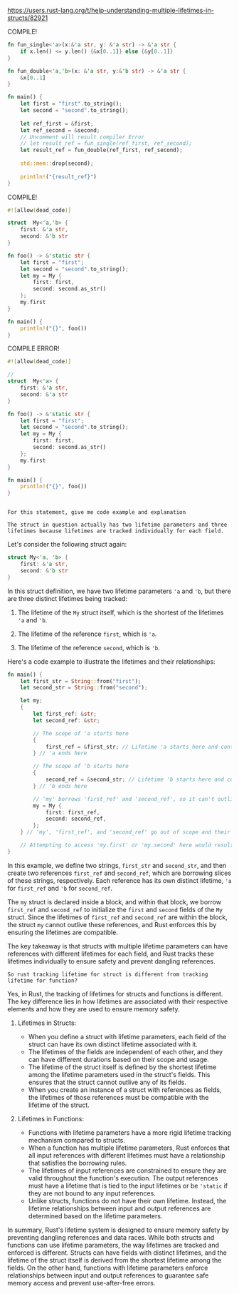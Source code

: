 https://users.rust-lang.org/t/help-understanding-multiple-lifetimes-in-structs/82921



COMPILE!

```rust
fn fun_single<'a>(x:&'a str, y: &'a str) -> &'a str {
    if x.len() <= y.len() {&x[0..1]} else {&y[0..1]}
}

fn fun_double<'a,'b>(x: &'a str, y:&'b str) -> &'a str {
    &x[0..1]
}

fn main() {
    let first = "first".to_string();
    let second = "second".to_string();
    
    let ref_first = &first;
    let ref_second = &second;
    // Uncomment will result compiler Error
    // let result_ref = fun_single(ref_first, ref_second);
    let result_ref = fun_double(ref_first, ref_second);
    
    std::mem::drop(second);
    
    println!("{result_ref}")
}
```


COMPILE!

```rust
#![allow(dead_code)]

struct  My<'a,'b> {
    first: &'a str,
    second: &'b str
}

fn foo() -> &'static str {
    let first = "first";
    let second = "second".to_string();
    let my = My {
        first: first,
        second: second.as_str()
    };
    my.first
}

fn main() {
    println!("{}", foo())
}
```


COMPILE ERROR!

```rust
#![allow(dead_code)]

// 
struct  My<'a> {
    first: &'a str,
    second: &'a str
}

fn foo() -> &'static str {
    let first = "first";
    let second = "second".to_string();
    let my = My {
        first: first,
        second: second.as_str()
    };
    my.first
}

fn main() {
    println!("{}", foo())
}
```



```

For this statement, give me code example and explanation  

The struct in question actually has two lifetime parameters and three lifetimes because lifetimes are tracked individually for each field.
```

Let's consider the following struct again:

```rust
struct My<'a, 'b> {
    first: &'a str,
    second: &'b str
}
```

In this struct definition, we have two lifetime parameters `'a` and `'b`, but there are three distinct lifetimes being tracked:

1. The lifetime of the `My` struct itself, which is the shortest of the lifetimes `'a` and `'b`.

2. The lifetime of the reference `first`, which is `'a`.

3. The lifetime of the reference `second`, which is `'b`.

Here's a code example to illustrate the lifetimes and their relationships:

```rust
fn main() {
    let first_str = String::from("first");
    let second_str = String::from("second");

    let my;
    {
        let first_ref: &str;
        let second_ref: &str;

        // The scope of 'a starts here
        {
            first_ref = &first_str; // Lifetime 'a starts here and continues beyond this point
        } // 'a ends here

        // The scope of 'b starts here
        {
            second_ref = &second_str; // Lifetime 'b starts here and continues beyond this point
        } // 'b ends here

        // 'my' borrows 'first_ref' and 'second_ref', so it can't outlive them
        my = My {
            first: first_ref,
            second: second_ref,
        };
    } // 'my', 'first_ref', and 'second_ref' go out of scope and their lifetimes end here

    // Attempting to access 'my.first' or 'my.second' here would result in a compilation error
}
```

In this example, we define two strings, `first_str` and `second_str`, and then create two references `first_ref` and `second_ref`, which are borrowing slices of these strings, respectively. Each reference has its own distinct lifetime, `'a` for `first_ref` and `'b` for `second_ref`.

The `my` struct is declared inside a block, and within that block, we borrow `first_ref` and `second_ref` to initialize the `first` and `second` fields of the `My` struct. Since the lifetimes of `first_ref` and `second_ref` are within the block, the struct `my` cannot outlive these references, and Rust enforces this by ensuring the lifetimes are compatible.

The key takeaway is that structs with multiple lifetime parameters can have references with different lifetimes for each field, and Rust tracks these lifetimes individually to ensure safety and prevent dangling references.



```
So rust tracking lifetime for struct is different from tracking lifetime for function?
```


Yes, in Rust, the tracking of lifetimes for structs and functions is different. The key difference lies in how lifetimes are associated with their respective elements and how they are used to ensure memory safety.

1. Lifetimes in Structs:
   - When you define a struct with lifetime parameters, each field of the struct can have its own distinct lifetime associated with it.
   - The lifetimes of the fields are independent of each other, and they can have different durations based on their scope and usage.
   - The lifetime of the struct itself is defined by the shortest lifetime among the lifetime parameters used in the struct's fields. This ensures that the struct cannot outlive any of its fields.
   - When you create an instance of a struct with references as fields, the lifetimes of those references must be compatible with the lifetime of the struct.

2. Lifetimes in Functions:
   - Functions with lifetime parameters have a more rigid lifetime tracking mechanism compared to structs.
   - When a function has multiple lifetime parameters, Rust enforces that all input references with different lifetimes must have a relationship that satisfies the borrowing rules.
   - The lifetimes of input references are constrained to ensure they are valid throughout the function's execution. The output references must have a lifetime that is tied to the input lifetimes or be `'static` if they are not bound to any input references.
   - Unlike structs, functions do not have their own lifetime. Instead, the lifetime relationships between input and output references are determined based on the lifetime parameters.

In summary, Rust's lifetime system is designed to ensure memory safety by preventing dangling references and data races. While both structs and functions can use lifetime parameters, the way lifetimes are tracked and enforced is different. Structs can have fields with distinct lifetimes, and the lifetime of the struct itself is derived from the shortest lifetime among the fields. On the other hand, functions with lifetime parameters enforce relationships between input and output references to guarantee safe memory access and prevent use-after-free errors.